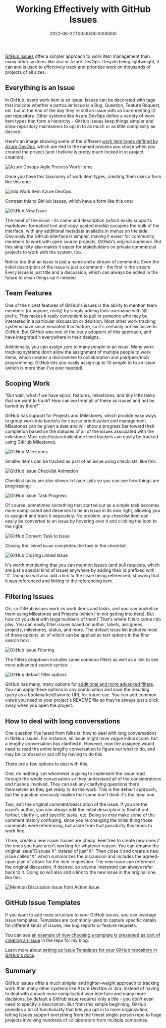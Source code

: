 ﻿---
title: Working Effectively with GitHub Issues
date: "2022-06-22T00:00:00.0000000"
description: GitHub Issues offer a simpler approach to work item management than many other systems like Jira or Azure DevOps. Despite being lightweight, it can and is used to effectively track and prioritize work on thousands of projects of all sizes.
featuredImage: /img/working-effectively-github-issues.png
---

[GitHub Issues](https://docs.github.com/en/issues/tracking-your-work-with-issues/about-issues) offer a simpler approach to work item management than many other systems like Jira or Azure DevOps. Despite being lightweight, it can and is used to effectively track and prioritize work on thousands of projects of all sizes.

## Everything is an Issue

In GitHub, every work item is an Issue. Issues can be decorated with tags that indicate whether a particular Issue is a Bug, Question, Feature Request, etc. but at the end of the day they're still an Issue with an incrementing ID per repository. Other systems like Azure DevOps define a variety of work item types that form a hierarchy - GitHub Issues keep things simpler and allow repository maintainers to opt in to as much or as little complexity as desired.

Here's an image showing some of the different [work item types defined by Azure DevOps](https://docs.microsoft.com/en-us/azure/devops/boards/work-items/about-work-items?view=azure-devops&tabs=agile-process#work-item-types-wits), which are tied to the named process you chose when you created the project (and I believe is pretty much locked in at project creation):

![Azure Devops Agile Process Work Items](/img/azure-devops-agile-process-workitems.png)

Once you have this taxonomy of work item types, creating them uses a form like this one:

![Add Work Item Azure DevOps](/img/add-work-item-vsts-user-story-form.png)

Contrast this to GitHub Issues, which have a form like this one:

![GitHub New Issue](/img/github-new-issue.png)

The meat of the issue - its name and description (which easily supports markdown-formatted text and copy-pasted media) occupies the bulk of the interface, with any additional metadata available in menus on the side. Obviously the GitHub interface is simpler, making it easier for community members to work with open source projects, GitHub's original audience. But this simplicity also makes it easier for stakeholders on private commercial projects to work with the system, too.

Notice too that an issue is just a name and a stream of comments. Even the initial description of the issue is just a comment - the first in the stream. Every issue is just title and a discussion, which can always be edited in the future to clean things up if needed.

## Team Features

One of the nicest features of GitHub's issues is the ability to mention team members (or anyone, really) by simply adding their username with '@' prefix. This makes it really convenient to pull in someone who may be interested in a particular discussion or decision. Most other work tracking systems have since emulated this feature, so it's certainly not exclusive to GitHub. But GitHub was one of the early adopters of this approach, and have integrated it everywhere in their designs.

Additionally, you can assign zero to many people to an issue. Many work tracking systems don't allow the assignment of multiple people to work items, which creates a disincentive to collaboration and pair/peer/mob programming. GitHub lets you easily assign up to 10 people to to an issue (which is more than I've ever needed).

## Scoping Work

"But wait, what if we have epics, features, milestones, and tiny little tasks that we want to track? How can we treat all of these as issues and not be buried by them?"

GitHub has support for Projects and Milestones, which provide easy ways to group work into buckets for coarse prioritization and management. Milestones can be given a date and will show a progress bar toward their completion based on the statuses of all of the issues associated with the milestone. Most epic/feature/milestone level buckets can easily be tracked using GitHub Milestones.

![GitHub Milestones](/img/github-milestones.png)

Smaller items can be tracked as part of an issue using checklists, like this:

![GitHub Issue Checklist Animation](/img/github-issue-checklist.gif)

Checklist tasks are also shown in Issue Lists so you can see how things are progressing:

![GitHub Issue Task Progress](/img/github-issue-task-progress.png)

Of course, sometimes something that started out as a simple task becomes more complicated and deserves to be an issue in its own right, allowing you to assign it and track it separately. No problem, any checklist item can easily be converted to an issue by hovering over it and clicking the icon to the right:

![GitHub Convert Task to Issue](/img/github-convert-task-to-issue.gif)

Closing the linked issue completes the task in the checklist:

![GitHub Closing Linked Issue](/img/closing-linked-issues.png)

It's worth mentioning that you can mention issues (and pull requests, which are just a special kind of issue) anywhere by adding their id prefixed with '#'. Doing so will also add a link to the issue being referenced, showing that it was referenced and linking to the referencing item.

## Filtering Issues

Ok, so GitHub issues work as work items and tasks, and you can bucketize them using Milestones and Projects (which I'm not getting into here). But how do you deal with large numbers of them? That's where filters come into play. You can easily filter issues based on author, labels, assignees, projects, milestones, status, and more. The default issue list includes most of these options, all of which can be applied as text options in the filter search box:

![GitHub Issue Filtering](/img/github-issue-filtering.png)

The Filters dropdown includes some common filters as well as a link to see more advanced search syntax:

![GitHub default filter options](/img/github-default-filter-options.png)

GitHub has many, many options for [additional and more advanced filters](https://docs.github.com/en/search-github/searching-on-github/searching-issues-and-pull-requests). You can apply these options in any combination and save the resulting query as a bookmarked/favorite URL for future use. You can add common views you need to your project's README file so they're always just a click away when you open the project.

## How to deal with long conversations

One question I've heard from folks is, how to deal with long conversations in GitHub issues. For instance, an issue might have vague initial scope, but a lengthy conversation has clarified it. However, now the assignee would need to read the entire lengthy conversation to figure out what to do, and may be confused or put off by having to do this.

There are a few options to deal with this.

One, do nothing. Let whomever is going to implement the issue read through the whole conversation so they understand all of the considerations and nuance involved. They can ask any clarifying questions there themselves as they get ready to do the work. This is the default approach, but the question obviously implies that some don't think it's the ideal one.

Two, edit the original comment/description of the issue. If you are the issue's author, you can always edit the initial description to flesh it out further, clarify it, add specific tasks, etc. Doing so *may* make some of the comment history confusing, since you're changing the initial thing those comments were referencing, but aside from that possibility this tends to work fine.

Three, create a new issue. Issues are cheap. Feel free to create new ones if the ones you have aren't working for whatever reason. You can rename the original issue"Discuss X" instead of just"X". Then close it and create a new issue called"X" which summarizes the discussion and includes the agreed-upon plan of attack for the item in question. The new issue can reference the original discussion, if desired, so anyone interested can always refer back to it. Doing so will also add a link to the new issue in the original one, like this:

![Mention Discussion Issue from Action Issue](/img/mention-discussion-issue-from-action-issue.png)

## GitHub Issue Templates

If you want to add more structure to your GitHub issues, you can leverage issue templates. Templates are commonly used to capture specific details for different kinds of issues, like bug reports or feature requests.

You can see [an example of how choosing a template is presented as part of creating an issue](https://github.com/ardalis/ardalis-com-gatsby/issues/new/choose) in the repo for my blog.

Learn more about [setting up Issue Templates for your GitHub repository in GitHub's docs](https://docs.github.com/en/communities/using-templates-to-encourage-useful-issues-and-pull-requests/configuring-issue-templates-for-your-repository).

## Summary

GitHub Issues offer a much simpler and lighter-weight approach to tracking work than many other systems like Azure DevOps or Jira. Instead of having to deal with a much more complicated user interface and many more decisions, by default a GitHub issue requires only a title - you don't even need to specify a description. But from this simple beginning, GitHub provides a lot of functionality that lets you opt in to more organization, letting Issues support everything from the tiniest single-person repo to huge projects involving hundreds of collaborators from multiple companies.

